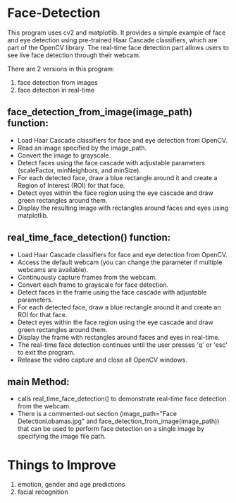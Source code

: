 # Face-Detection
This program uses cv2 and matplotlib. It provides a simple example of face and eye detection using pre-trained Haar Cascade classifiers, which are part of the OpenCV library. The real-time face detection part allows users to see live face detection through their webcam.

There are 2 versions in this program:
1. face detection from images
2. face detection in real-time

## face_detection_from_image(image_path) function:
- Load Haar Cascade classifiers for face and eye detection from OpenCV.
- Read an image specified by the image_path.
- Convert the image to grayscale.
- Detect faces using the face cascade with adjustable parameters (scaleFactor, minNeighbors, and minSize).
- For each detected face, draw a blue rectangle around it and create a Region of Interest (ROI) for that face.
- Detect eyes within the face region using the eye cascade and draw green rectangles around them.
- Display the resulting image with rectangles around faces and eyes using matplotlib.

## real_time_face_detection() function:
- Load Haar Cascade classifiers for face and eye detection from OpenCV.
- Access the default webcam (you can change the parameter if multiple webcams are available).
- Continuously capture frames from the webcam.
- Convert each frame to grayscale for face detection.
- Detect faces in the frame using the face cascade with adjustable parameters.
- For each detected face, draw a blue rectangle around it and create an ROI for that face.
- Detect eyes within the face region using the eye cascade and draw green rectangles around them.
- Display the frame with rectangles around faces and eyes in real-time.
- The real-time face detection continues until the user presses 'q' or 'esc' to exit the program.
- Release the video capture and close all OpenCV windows.

## main Method:
- calls real_time_face_detection() to demonstrate real-time face detection from the webcam.
- There is a commented-out section (image_path="Face Detection\obamas.jpg" and face_detection_from_image(image_path)) that can be used to perform face detection on a single image by specifying the image file path.

# Things to Improve
1. emotion, gender and age predictions
2. facial recognition
